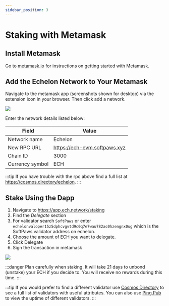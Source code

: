 ```yaml
---
sidebar_position: 3
---
```


# Staking with Metamask

## Install Metamask

Go to [metamask.io](https://metamask.io/) for instructions on getting started with Metamask.

## Add the Echelon Network to Your Metamask

Navigate to the metamask app (screenshots shown for desktop) via the extension icon in your browser. Then click add a network.

<img src="/img/ech-staking/add-network.png"/>

Enter the network details listed below:

| Field           | Value                        |
| --------------- | ---------------------------- |
| Network name    | Echelon                      |
| New RPC URL     | https://ech-evm.softpaws.xyz |
| Chain ID        | 3000                         |
| Currency symbol | ECH                          |

:::tip
If you have trouble with the rpc above find a full list at https://cosmos.directory/echelon.
:::

## Stake Using the Dapp

1. Navigate to https://app.ech.network/staking
2. Find the _Delegate_ section
3. For validator search `SoftPaws` or enter `echelonvaloper15z5dphcvgvtd9c0q7e7wau782ac0hzengnx0ug` which is the SoftPaws validator address on echelon.
4. Choose the amount of ECH you want to delegate.
5. Click Delegate
6. Sign the transaction in metamask

<img src="/img/ech-staking/dapp.png"/>

:::danger
Plan carefully when staking. It will take 21 days to unbond (unstake) your ECH if you decide to. You will receive no rewards during this time.
:::

:::tip
If you would prefer to find a different validator use [Cosmos Directory](https://cosmos.directory/echelon/validators) to see a full list of validators with useful attributes. You can also use [Ping.Pub](https://ping.pub/echelon/uptime) to view the uptime of different validators.
:::
